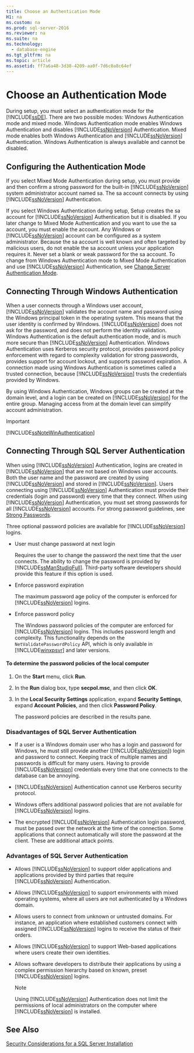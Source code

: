 ```yaml
---
title: Choose an Authentication Mode
H1: na
ms.custom: na
ms.prod: sql-server-2016
ms.reviewer: na
ms.suite: na
ms.technology: 
  - database-engine
ms.tgt_pltfrm: na
ms.topic: article
ms.assetid: ff7a6a48-3d38-4209-aa0f-7d6c0a8c64ef
---
```

# Choose an Authentication Mode
  During setup, you must select an authentication mode for the [!INCLUDE[ssDE](../../Topics/TopicNameContainA/includes/ssDE_md.md)]. There are two possible modes: Windows Authentication mode and mixed mode. Windows Authentication mode enables Windows Authentication and disables [!INCLUDE[ssNoVersion](../../Topics/TopicNameContainA/includes/ssNoVersion_md.md)] Authentication. Mixed mode enables both Windows Authentication and [!INCLUDE[ssNoVersion](../../Topics/TopicNameContainA/includes/ssNoVersion_md.md)] Authentication. Windows Authentication is always available and cannot be disabled.  
  
## Configuring the Authentication Mode  
 If you select Mixed Mode Authentication during setup, you must provide and then confirm a strong password for the built-in [!INCLUDE[ssNoVersion](../../Topics/TopicNameContainA/includes/ssNoVersion_md.md)] system administrator account named sa. The sa account connects by using [!INCLUDE[ssNoVersion](../../Topics/TopicNameContainA/includes/ssNoVersion_md.md)] Authentication.  
  
 If you select Windows Authentication during setup, Setup creates the sa account for [!INCLUDE[ssNoVersion](../../Topics/TopicNameContainA/includes/ssNoVersion_md.md)] Authentication but it is disabled. If you later change to Mixed Mode Authentication and you want to use the sa account, you must enable the account. Any Windows or [!INCLUDE[ssNoVersion](../../Topics/TopicNameContainA/includes/ssNoVersion_md.md)] account can be configured as a system administrator. Because the sa account is well known and often targeted by malicious users, do not enable the sa account unless your application requires it. Never set a blank or weak password for the sa account. To change from Windows Authentication mode to Mixed Mode Authentication and use [!INCLUDE[ssNoVersion](../../Topics/TopicNameContainA/includes/ssNoVersion_md.md)] Authentication, see [Change Server Authentication Mode](../../Topics/TopicNameNotContainA/Change-Server-Authentication-Mode.md).  
  
## Connecting Through Windows Authentication  
 When a user connects through a Windows user account, [!INCLUDE[ssNoVersion](../../Topics/TopicNameContainA/includes/ssNoVersion_md.md)] validates the account name and password using the Windows principal token in the operating system. This means that the user identity is confirmed by Windows. [!INCLUDE[ssNoVersion](../../Topics/TopicNameContainA/includes/ssNoVersion_md.md)] does not ask for the password, and does not perform the identity validation. Windows Authentication is the default authentication mode, and is much more secure than [!INCLUDE[ssNoVersion](../../Topics/TopicNameContainA/includes/ssNoVersion_md.md)] Authentication. Windows Authentication uses Kerberos security protocol, provides password policy enforcement with regard to complexity validation for strong passwords, provides support for account lockout, and supports password expiration. A connection made using Windows Authentication is sometimes called a trusted connection, because [!INCLUDE[ssNoVersion](../../Topics/TopicNameContainA/includes/ssNoVersion_md.md)] trusts the credentials provided by Windows.  
  
 By using Windows Authentication, Windows groups can be created at the domain level, and a login can be created on [!INCLUDE[ssNoVersion](../../Topics/TopicNameContainA/includes/ssNoVersion_md.md)] for the entire group. Managing access from at the domain level can simplify account administration.  
  
> [!IMPORTANT]  
>  [!INCLUDE[ssNoteWinAuthentication](../../Topics/TopicNameContainA/includes/ssNoteWinAuthentication_md.md)]  
  
## Connecting Through SQL Server Authentication  
 When using [!INCLUDE[ssNoVersion](../../Topics/TopicNameContainA/includes/ssNoVersion_md.md)] Authentication, logins are created in [!INCLUDE[ssNoVersion](../../Topics/TopicNameContainA/includes/ssNoVersion_md.md)] that are not based on Windows user accounts. Both the user name and the password are created by using [!INCLUDE[ssNoVersion](../../Topics/TopicNameContainA/includes/ssNoVersion_md.md)] and stored in [!INCLUDE[ssNoVersion](../../Topics/TopicNameContainA/includes/ssNoVersion_md.md)]. Users connecting using [!INCLUDE[ssNoVersion](../../Topics/TopicNameContainA/includes/ssNoVersion_md.md)] Authentication must provide their credentials (login and password) every time that they connect. When using [!INCLUDE[ssNoVersion](../../Topics/TopicNameContainA/includes/ssNoVersion_md.md)] Authentication, you must set strong passwords for all [!INCLUDE[ssNoVersion](../../Topics/TopicNameContainA/includes/ssNoVersion_md.md)] accounts. For strong password guidelines, see [Strong Passwords](../../Topics/TopicNameNotContainA/Strong-Passwords.md).  
  
 Three optional password policies are available for [!INCLUDE[ssNoVersion](../../Topics/TopicNameContainA/includes/ssNoVersion_md.md)] logins.  
  
-   User must change password at next login  
  
     Requires the user to change the password the next time that the user connects. The ability to change the password is provided by [!INCLUDE[ssManStudioFull](../../Topics/TopicNameContainA/includes/ssManStudioFull_md.md)]. Third-party software developers should provide this feature if this option is used.  
  
-   Enforce password expiration  
  
     The maximum password age policy of the computer is enforced for [!INCLUDE[ssNoVersion](../../Topics/TopicNameContainA/includes/ssNoVersion_md.md)] logins.  
  
-   Enforce password policy  
  
     The Windows password policies of the computer are enforced for [!INCLUDE[ssNoVersion](../../Topics/TopicNameContainA/includes/ssNoVersion_md.md)] logins. This includes password length and complexity. This functionality depends on the `NetValidatePasswordPolicy` API, which is only available in [!INCLUDE[winxpsvr](../../Topics/TopicNameContainA/includes/winxpsvr_md.md)] and later versions.  
  
#### To determine the password policies of the local computer  
  
1.  On the **Start** menu, click **Run**.  
  
2.  In the **Run** dialog box, type **secpol.msc**, and then click **OK**.  
  
3.  In the **Local Security Settings** application, expand **Security Settings**, expand **Account Policies**, and then click **Password Policy**.  
  
     The password policies are described in the results pane.  
  
### Disadvantages of SQL Server Authentication  
  
-   If a user is a Windows domain user who has a login and password for Windows, he must still provide another ([!INCLUDE[ssNoVersion](../../Topics/TopicNameContainA/includes/ssNoVersion_md.md)]) login and password to connect. Keeping track of multiple names and passwords is difficult for many users. Having to provide [!INCLUDE[ssNoVersion](../../Topics/TopicNameContainA/includes/ssNoVersion_md.md)] credentials every time that one connects to the database can be annoying.  
  
-   [!INCLUDE[ssNoVersion](../../Topics/TopicNameContainA/includes/ssNoVersion_md.md)] Authentication cannot use Kerberos security protocol.  
  
-   Windows offers additional password policies that are not available for [!INCLUDE[ssNoVersion](../../Topics/TopicNameContainA/includes/ssNoVersion_md.md)] logins.  
  
-   The encrypted [!INCLUDE[ssNoVersion](../../Topics/TopicNameContainA/includes/ssNoVersion_md.md)] Authentication login password, must be passed over the network at the time of the connection. Some applications that connect automatically will store the password at the client. These are additional attack points.  
  
### Advantages of SQL Server Authentication  
  
-   Allows [!INCLUDE[ssNoVersion](../../Topics/TopicNameContainA/includes/ssNoVersion_md.md)] to support older applications and applications provided by third parties that require [!INCLUDE[ssNoVersion](../../Topics/TopicNameContainA/includes/ssNoVersion_md.md)] Authentication.  
  
-   Allows [!INCLUDE[ssNoVersion](../../Topics/TopicNameContainA/includes/ssNoVersion_md.md)] to support environments with mixed operating systems, where all users are not authenticated by a Windows domain.  
  
-   Allows users to connect from unknown or untrusted domains. For instance, an application where established customers connect with assigned [!INCLUDE[ssNoVersion](../../Topics/TopicNameContainA/includes/ssNoVersion_md.md)] logins to receive the status of their orders.  
  
-   Allows [!INCLUDE[ssNoVersion](../../Topics/TopicNameContainA/includes/ssNoVersion_md.md)] to support Web-based applications where users create their own identities.  
  
-   Allows software developers to distribute their applications by using a complex permission hierarchy based on known, preset [!INCLUDE[ssNoVersion](../../Topics/TopicNameContainA/includes/ssNoVersion_md.md)] logins.  
  
    > [!NOTE]  
    >  Using [!INCLUDE[ssNoVersion](../../Topics/TopicNameContainA/includes/ssNoVersion_md.md)] Authentication does not limit the permissions of local administrators on the computer where [!INCLUDE[ssNoVersion](../../Topics/TopicNameContainA/includes/ssNoVersion_md.md)] is installed.  
  
## See Also  
 [Security Considerations for a SQL Server Installation](../../Topics/TopicNameContainA/Security-Considerations-for-a-SQL-Server-Installation.md)  
  
  